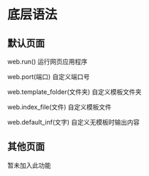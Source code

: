 # 底层语法

## 默认页面

web.run() 运行网页应用程序

web.port(端口) 自定义端口号

web.template_folder(文件夹) 自定义模板文件夹

web.index_file(文件) 自定义模板文件

web.default_inf(文字) 自定义无模板时输出内容

## 其他页面

暂未加入此功能